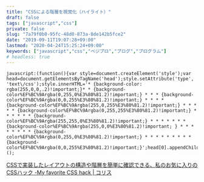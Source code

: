 ```yaml
---
title: "CSSによる階層を視覚化（ハイライト）"
draft: false
tags: ["javascript","css"]
private: false
slug: "7a79f0b0-95fc-48d0-873a-8de142b5fce2"
date: "2019-09-11T19:07:28+09:00"
lastmod: "2020-04-24T15:25:24+09:00"
keywords: ["javascript","css","ベジプロ","プログ","プログラム"]
# headless: true
---
```


```:ブックマークレットに登録
javascript:(function(){var style=document.createElement('style');var head=document.getElementsByTagName('head');style.setAttribute('type', 'text\/css');style.innerHTML='* {background-color: rgba(255,0,0,.2)!important;}* * {background-color%EF%BC%9Argba(0,255,0%E3%80%81.2)!important;} * * * {background-color%EF%BC%9Argba(0,0,255%E3%80%81.2)!important;} * * * * {background-color%EF%BC%9Argba(255,0,255%E3%80%81.2)!important;} * * * * * {background-color%EF%BC%9Argba(0,255,255%E3%80%81.2)!important;} * * * * * * {background-color%EF%BC%9Argba(255,255,0%E3%80%81.2)!important;} * * * * * * * {background-color%EF%BC%9Argba(255,0,0%E3%80%81.2)!important; } * * * * * * * * {background-color%EF%BC%9Argba(0,255,0%E3%80%81.2)!important;} * * * * * * * * * {background-color%EF%BC%9Argba(0,0,255%E3%80%81.2)!important;}';head[0].appendChild(style);})();
```

[CSSで実装したレイアウトの構造や階層を簡単に確認できる、私のお気に入りのCSSハック -My favorite CSS hack | コリス](https://coliss.com/articles/build-websites/operation/css/my-favorite-css-hack-by-gajus.html)
